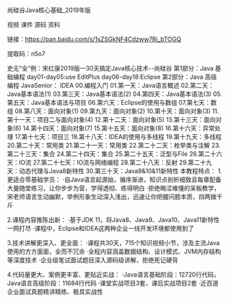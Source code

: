尚硅谷Java核心基础_2019年版

视频 课件 源码 资料

链接：https://pan.baidu.com/s/1sZSGkNF4Cdzww7Bj_bTOGQ 

提取码：n5o7 

史无“全”例：宋红康2019版—30天搞定Java核心技术--尚硅谷
第1部分：Java 基础编程
day01-day05:use EditPlus
day06-day18:Eclipse
第2部分：Java 高级编程
JavaSenior： IDEA
00.编程入门
01.第一天：Java语言概述
02.第二天：Java基本语法(1)
03.第三天：Java基本语法(2)
04.第四天：Java基本语法(3)
05.第五天：Java基本语法与项目
06.第六天：Eclipse的使用与数组
07.第七天：数组
08.第八天：面向对象(1)
09.第九天：面向对象(2)
10.第十天：面向对象(3)
11.第十一天：项目二与面向对象(4)
12.第十二天：面向对象(5)
13.第十三天：面向对象(6)
14.第十四天：面向对象(7)
15.第十五天：面向对象(8)
16.第十六天：异常处理
17.第十七天：项目三
18.第十八天：IDEA的使用与多线程
19.第十九天：多线程
20.第二十天：常用类
21.第二十一天：常用类
22.第二十二天：枚举类与注解
23.第二十三天：集合
24.第二十四天：集合
25.第二十五天：泛型与File
26.第二十六天：IO流
27.第二十七天：IO流与网络编程
28.第二十八天：反射
29.第二十九天：动态代理与Java8新特性
30.第三十天：Java9&10&11新特性
本教程特点：
1.更适合零基础学员：
·自Java语言起源始，循序渐进，知识点剖析细致且每章配备大量随堂练习，让你步步为营，学得透彻、练得明白
·拒绝晦涩难懂的呆板教学，宋老师语言生动幽默，举例形象生动深入浅出，迅速让你把握问题本质，四两拨千斤

2.课程内容推陈出新：
·基于JDK 11，将Java8、Java9、Java10、Java11新特性一网打尽
·课程中，Eclipse和IDEA这两种企业一线开发环境都使用到了

3.技术讲解更深入、更全面：
·课程共30天，715个知识视频小节，涉及主流Java使用的方方面面，全而不冗余
·全程内容涵盖数据结构、设计模式、JVM内存结构等深度技术
·企业级笔试面试题目深入源码级讲解，拒绝死记硬背

4.代码量更大、案例更丰富、更贴近实战：
·Java语言基础阶段：12720行代码，Java语言高级阶段：11684行代码
·课堂实战项目3套，课后实战项目2套
·近百道企业面试真题精讲精练、极具实战性
